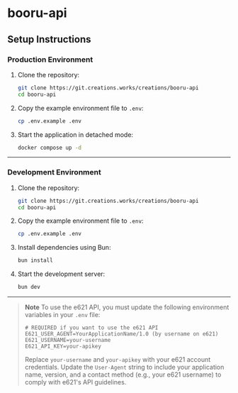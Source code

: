 # booru-api

## Setup Instructions

### Production Environment

1. Clone the repository:
   ```bash
   git clone https://git.creations.works/creations/booru-api
   cd booru-api
   ```

2. Copy the example environment file to `.env`:
   ```bash
   cp .env.example .env
   ```

3. Start the application in detached mode:
   ```bash
   docker compose up -d
   ```

---

### Development Environment

1. Clone the repository:
   ```bash
   git clone https://git.creations.works/creations/booru-api
   cd booru-api
   ```

2. Copy the example environment file to `.env`:
   ```bash
   cp .env.example .env
   ```

3. Install dependencies using Bun:
   ```bash
   bun install
   ```

4. Start the development server:
   ```bash
   bun dev
   ```

---

> **Note**
> To use the e621 API, you must update the following environment variables in your `.env` file:
>
> ```env
> # REQUIRED if you want to use the e621 API
> E621_USER_AGENT=YourApplicationName/1.0 (by username on e621)
> E621_USERNAME=your-username
> E621_API_KEY=your-apikey
> ```
>
> Replace `your-username` and `your-apikey` with your e621 account credentials. Update the `User-Agent` string to include your application name, version, and a contact method (e.g., your e621 username) to comply with e621's API guidelines.
